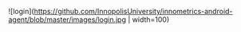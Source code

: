 ![login](https://github.com/InnopolisUniversity/innometrics-android-agent/blob/master/images/login.jpg | width=100)
